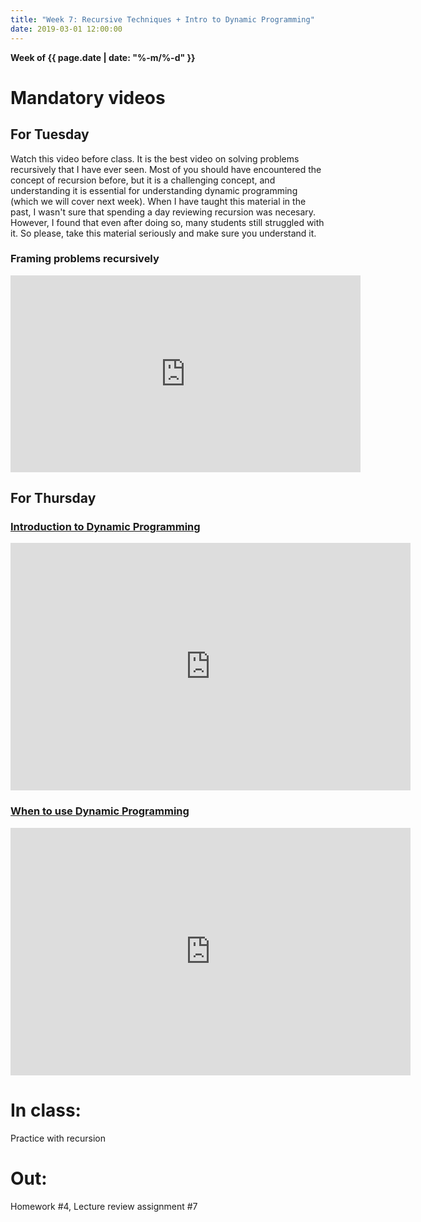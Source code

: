 ```yaml
---
title: "Week 7: Recursive Techniques + Intro to Dynamic Programming"
date: 2019-03-01 12:00:00
---
```


**Week of {{ page.date | date: "%-m/%-d" }}**

# Mandatory videos

## For Tuesday

Watch this video before class. It is the best video on solving problems recursively that I have ever seen. Most of you should have encountered the concept of recursion before, but it is a challenging concept, and understanding it is essential for understanding dynamic programming (which we will cover next week). When I have taught this material in the past, I wasn't sure that spending a day reviewing recursion was necesary. However, I found that even after doing so, many students still struggled with it. So please, take this material seriously and make sure you understand it.

### Framing problems recursively
<iframe width="560" height="315" src="https://www.youtube-nocookie.com/embed/ngCos392W4w" frameborder="0" allow="accelerometer; autoplay; clipboard-write; encrypted-media; gyroscope; picture-in-picture" allowfullscreen></iframe>

## For Thursday

### [Introduction to Dynamic Programming](https://mediaspace.msu.edu/media/Introduction+to+Dynamic+Programming/1_ciu0tjo0/179816172) 
<iframe id="kaltura_player" src="https://cdnapisec.kaltura.com/p/811482/sp/81148200/embedIframeJs/uiconf_id/27551951/partner_id/811482?iframeembed=true&playerId=kaltura_player&entry_id=1_ciu0tjo0&flashvars[streamerType]=auto&amp;flashvars[localizationCode]=en&amp;flashvars[leadWithHTML5]=true&amp;flashvars[sideBarContainer.plugin]=true&amp;flashvars[sideBarContainer.position]=left&amp;flashvars[sideBarContainer.clickToClose]=true&amp;flashvars[chapters.plugin]=true&amp;flashvars[chapters.layout]=vertical&amp;flashvars[chapters.thumbnailRotator]=false&amp;flashvars[streamSelector.plugin]=true&amp;flashvars[EmbedPlayer.SpinnerTarget]=videoHolder&amp;flashvars[dualScreen.plugin]=true&amp;flashvars[hotspots.plugin]=1&amp;flashvars[Kaltura.addCrossoriginToIframe]=true&amp;&wid=1_xvtejm52" width="640" height="396" allowfullscreen webkitallowfullscreen mozAllowFullScreen allow="autoplay *; fullscreen *; encrypted-media *" sandbox="allow-forms allow-same-origin allow-scripts allow-top-navigation allow-pointer-lock allow-popups allow-modals allow-orientation-lock allow-popups-to-escape-sandbox allow-presentation allow-top-navigation-by-user-activation" frameborder="0" title="Kaltura Player"></iframe>

### [When to use Dynamic Programming](https://mediaspace.msu.edu/media/When+to+use+Dynamic+Programming/1_546dm0to/179816172)

<iframe id="kaltura_player" src="https://cdnapisec.kaltura.com/p/811482/sp/81148200/embedIframeJs/uiconf_id/27551951/partner_id/811482?iframeembed=true&playerId=kaltura_player&entry_id=1_546dm0to&flashvars[streamerType]=auto&amp;flashvars[localizationCode]=en&amp;flashvars[leadWithHTML5]=true&amp;flashvars[sideBarContainer.plugin]=true&amp;flashvars[sideBarContainer.position]=left&amp;flashvars[sideBarContainer.clickToClose]=true&amp;flashvars[chapters.plugin]=true&amp;flashvars[chapters.layout]=vertical&amp;flashvars[chapters.thumbnailRotator]=false&amp;flashvars[streamSelector.plugin]=true&amp;flashvars[EmbedPlayer.SpinnerTarget]=videoHolder&amp;flashvars[dualScreen.plugin]=true&amp;flashvars[hotspots.plugin]=1&amp;flashvars[Kaltura.addCrossoriginToIframe]=true&amp;&wid=1_pbn6hsf7" width="640" height="396" allowfullscreen webkitallowfullscreen mozAllowFullScreen allow="autoplay *; fullscreen *; encrypted-media *" sandbox="allow-forms allow-same-origin allow-scripts allow-top-navigation allow-pointer-lock allow-popups allow-modals allow-orientation-lock allow-popups-to-escape-sandbox allow-presentation allow-top-navigation-by-user-activation" frameborder="0" title="Kaltura Player"></iframe>


# In class: 

Practice with recursion

# Out: 

Homework #4, Lecture review assignment #7 
